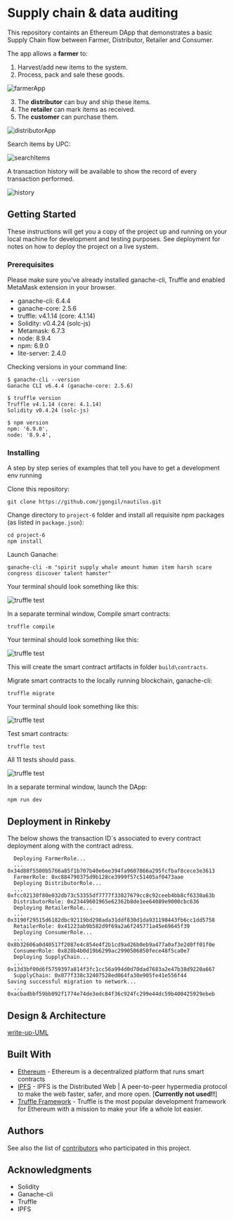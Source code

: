 # Supply chain & data auditing

This repository containts an Ethereum DApp that demonstrates a basic Supply Chain flow between Farmer, Distributor, Retailer and Consumer.

The app allows a **farmer** to:
1. Harvest/add new items to the system.
2. Process, pack and sale these goods.

![farmerApp](images/app_farmer.png)

3. The **distributor** can buy and ship these items.
4. The **retailer** can mark items as received.
5. The **customer** can purchase them.

![distributorApp](images/app_distributor_retailer_consumer.png)

Search items by UPC:

![searchItems](images/app_search.png)

A transaction history will be available to show the record of every transaction performed.

![history](images/ftc_transaction_history.png)

## Getting Started

These instructions will get you a copy of the project up and running on your local machine for development and testing purposes. See deployment for notes on how to deploy the project on a live system.

### Prerequisites

Please make sure you've already installed ganache-cli, Truffle and enabled MetaMask extension in your browser.

- ganache-cli: 6.4.4
- ganache-core: 2.5.6
- truffle: v4.1.14 (core: 4.1.14)
- Solidity: v0.4.24 (solc-js)
- Metamask: 6.7.3
- node: 8.9.4
- npm: 6.9.0
- lite-server: 2.4.0 

Checking versions in your command line:
```
$ ganache-cli --version
Ganache CLI v6.4.4 (ganache-core: 2.5.6)

$ truffle version
Truffle v4.1.14 (core: 4.1.14)
Solidity v0.4.24 (solc-js)

$ npm version
npm: '6.9.0',
node: '8.9.4',

```

### Installing

A step by step series of examples that tell you have to get a development env running

Clone this repository:

```
git clone https://github.com/jgongil/nautilus.git
```

Change directory to ```project-6``` folder and install all requisite npm packages (as listed in ```package.json```):

```
cd project-6
npm install
```

Launch Ganache:

```
ganache-cli -m "spirit supply whale amount human item harsh scare congress discover talent hamster"
```

Your terminal should look something like this:

![truffle test](images/ganache-cli.png)

In a separate terminal window, Compile smart contracts:

```
truffle compile
```

Your terminal should look something like this:

![truffle test](images/truffle_compile.png)

This will create the smart contract artifacts in folder ```build\contracts```.

Migrate smart contracts to the locally running blockchain, ganache-cli:

```
truffle migrate
```

Your terminal should look something like this:

![truffle test](images/truffle_migrate.png)

Test smart contracts:

```
truffle test
```

All 11 tests should pass.

![truffle test](images/truffle_OwnTest.png)

In a separate terminal window, launch the DApp:

```
npm run dev
```
## Deployment in Rinkeby

The below shows the transaction ID´s associated to every contract deployment along with the contract adress.

```
  Deploying FarmerRole...
  ... 0x34d88f5500b5766a85f1b707b40e6ee394fa9607866a295fcfbaf8cece3e3613
  FarmerRole: 0xc884790375d9b128ce3999f57c51405af0473aae
  Deploying DistributorRole...
  ... 0xfcc02130f80e032db73c53355df7777f33027679cc8c92ceeb4bb8cf6330a63b
  DistributorRole: 0x23449601965e62362b8de1ee64089e9000cbc636
  Deploying RetailerRole...
  ... 0x3190f29515d6182dbc92119bd298ada31ddf830d1da931198443fb6cc1dd5758
  RetailerRole: 0x41223ab9b582d9f69a2a6f245771a45e69645f39
  Deploying ConsumerRole...
  ... 0x8b32606a0d40517f2087e4c854e4f2b1cd9ad26b0eb9a477a0af3e2d0ff01f0e
  ConsumerRole: 0x828b4b0d19b6299ac2990506850fece48f5ca0e7
  Deploying SupplyChain...
  ... 0x13d3bf00d6f5759397a814f3fc1cc56a994d0d70dad7683a2e47b38d9220a667
  SupplyChain: 0x077f338c32407528ed064fa30e905fe41e556f44
Saving successful migration to network...
  ... 0xacbadbbf59bb092f1774e74de3edc84f36c924fc299e44dc59b400425929ebeb

```
## Design & Architecture

[write-up-UML](write-up-UML/write-up-UML.md)


## Built With

* [Ethereum](https://www.ethereum.org/) - Ethereum is a decentralized platform that runs smart contracts
* [IPFS](https://ipfs.io/) - IPFS is the Distributed Web | A peer-to-peer hypermedia protocol
to make the web faster, safer, and more open. [**Currently not used!!**]
* [Truffle Framework](http://truffleframework.com/) - Truffle is the most popular development framework for Ethereum with a mission to make your life a whole lot easier.


## Authors

See also the list of [contributors](https://github.com/your/project/contributors.md) who participated in this project.

## Acknowledgments

* Solidity
* Ganache-cli
* Truffle
* IPFS
